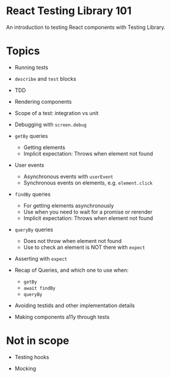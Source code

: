 # React Testing Library 101

An introduction to testing React components with Testing Library.

# Topics

- Running tests

- `describe` and `test` blocks

- TDD

- Rendering components

- Scope of a test: integration vs unit

- Debugging with `screen.debug`

- `getBy` queries

  - Getting elements
  - Implicit expectation: Throws when element not found

- User events

  - Asynchronous events with `userEvent`
  - Synchronous events on elements, e.g. `element.click`

- `findBy` queries

  - For getting elements asynchronously
  - Use when you need to wait for a promise or rerender
  - Implicit expectation: Throws when element not found

- `queryBy` queries

  - Does not throw when element not found
  - Use to check an element is NOT there with `expect`

- Asserting with `expect`

- Recap of Queries, and which one to use when:

  - `getBy`
  - `await findBy`
  - `queryBy`

- Avoiding testids and other implementation details

- Making components a11y through tests

# Not in scope

- Testing hooks

- Mocking
